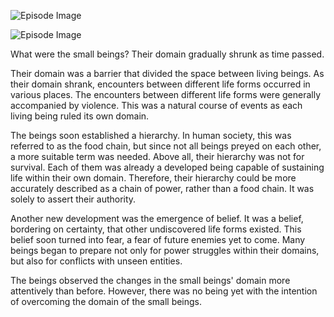 ![Episode Image](https://oaidalleapiprodscus.blob.core.windows.net/private/org-GQpglIXiFedJ91szlzMSEyNG/myth-smiths/img-v5JbGI0Aap6Ur2BZmGXDPHXd.png?st=2024-05-23T14%3A40%3A18Z&se=2024-05-23T16%3A40%3A18Z&sp=r&sv=2021-08-06&sr=b&rscd=inline&rsct=image/png&skoid=6aaadede-4fb3-4698-a8f6-684d7786b067&sktid=a48cca56-e6da-484e-a814-9c849652bcb3&skt=2024-05-22T22%3A26%3A13Z&ske=2024-05-23T22%3A26%3A13Z&sks=b&skv=2021-08-06&sig=C9rckD%2BLOCTkiF2Ycx%2BuDinpK02jdTZoyUQ5ci1znb4%3D)

![Episode Image](https://oaidalleapiprodscus.blob.core.windows.net/private/org-GQpglIXiFedJ91szlzMSEyNG/myth-smiths/img-pq4F0TJRDgsPvrWZWbLlPkMn.png?st=2024-05-23T14%3A23%3A46Z&se=2024-05-23T16%3A23%3A46Z&sp=r&sv=2021-08-06&sr=b&rscd=inline&rsct=image/png&skoid=6aaadede-4fb3-4698-a8f6-684d7786b067&sktid=a48cca56-e6da-484e-a814-9c849652bcb3&skt=2024-05-23T10%3A18%3A44Z&ske=2024-05-24T10%3A18%3A44Z&sks=b&skv=2021-08-06&sig=XBdhaOiOL3Yfw6iNx4EBJZ01%2BIaKomO6YKSHIg0BkQo%3D)

What were the small beings? Their domain gradually shrunk as time passed.

Their domain was a barrier that divided the space between living beings. As their domain shrank, encounters between different life forms occurred in various places. The encounters between different life forms were generally accompanied by violence. This was a natural course of events as each living being ruled its own domain.

The beings soon established a hierarchy. In human society, this was referred to as the food chain, but since not all beings preyed on each other, a more suitable term was needed. Above all, their hierarchy was not for survival. Each of them was already a developed being capable of sustaining life within their own domain. Therefore, their hierarchy could be more accurately described as a chain of power, rather than a food chain. It was solely to assert their authority.

Another new development was the emergence of belief. It was a belief, bordering on certainty, that other undiscovered life forms existed. This belief soon turned into fear, a fear of future enemies yet to come. Many beings began to prepare not only for power struggles within their domains, but also for conflicts with unseen entities.

The beings observed the changes in the small beings' domain more attentively than before. However, there was no being yet with the intention of overcoming the domain of the small beings.
